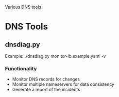 Various DNS tools

# DNS Tools

## dnsdiag.py

Example: ./dnsdiag.py monitor-lb.example.yaml -v

### Functionality

- Monitor DNS records for changes
- Monitor multiple nameservers for data consistency
- Generate a report of the incidents

